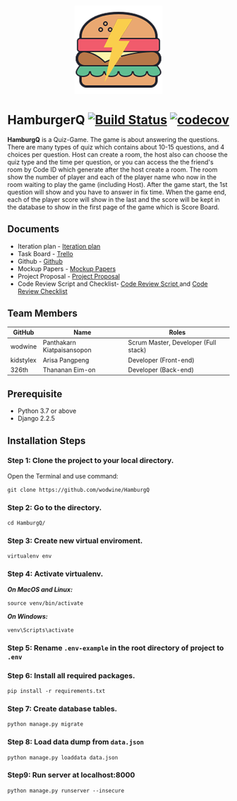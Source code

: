 <p align="center">
    <a href="https://hamburgq.herokuapp.com/"><img src="Game/static/Base/img/logo.png"></a>
</p>


# HamburgerQ [![Build Status](https://travis-ci.com/wodwine/HamburgQ.svg?branch=master)](https://travis-ci.com/wodwine/HamburgQ) [![codecov](https://codecov.io/gh/wodwine/HamburgQ/branch/master/graph/badge.svg)](https://codecov.io/gh/wodwine/HamburgQ)
**HamburgQ** is a Quiz-Game. The game is about answering the questions. There are many types of quiz which contains about 10-15 questions, and 4 choices per question. Host can create a room, the host also can choose the quiz type and the time per question, or you can access the the friend's room by Code ID which generate after the host create a room. The room show the number of player and each of the player name who now in the room waiting to play the game (including Host). After the game start, the 1st question will show and you have to answer in fix time. When the game end, each of the player score will show in the last and the score will be kept in the database to show in the first page of the game which is Score Board.

## Documents

- Iteration plan - [Iteration plan](https://docs.google.com/document/d/133HPHjWUwl43IdhKVEMPJiHcuoHuUlzp2-9CJC1oEoE/edit)
- Task Board - [Trello](https://trello.com/b/OzYse9c9/hamburgq)  
- Github - [Github](https://github.com/kidstylex/HamburgQ)
- Mockup Papers - [Mockup Papers](https://docs.google.com/presentation/d/1iLrLxaDiU9liUZJI3gHnZ0y2dnxpwuQllvGP1yIU29o/edit#slide=id.p)
- Project Proposal - [Project Proposal](https://docs.google.com/document/d/1UD7B5s0sYkI1M6M1O-IvHSsvIg23JR0TkrShE1AXIk0/edit#heading=h.vkq3s4w01uy9)
- Code Review Script and Checklist- [Code Review Script
](https://docs.google.com/document/d/1zPGRHCFPNvA5OCWQc-J3Q4h8VnlXVnxrC8IPeDdF7vw/edit?usp=sharing)  and [Code Review Checklist
](https://docs.google.com/document/d/1X7eSuoDbGrmmTzt0P9sBkal2dof4DjkpO62N1ioPEQ8/edit?usp=sharing)

## Team Members

GitHub       |           Name           |               Roles
-------------|--------------------------|-------------------------------------
wodwine      |   Panthakarn Kiatpaisansopon    |       Scrum Master, Developer (Full stack)
kidstylex    |   Arisa Pangpeng |              Developer (Front-end)
326th  |  Thananan Eim-on        |              Developer (Back-end)

## Prerequisite

- Python 3.7 or above
- Django 2.2.5

## Installation Steps

### Step 1: Clone the project to your local directory.

Open the Terminal and use command:

    git clone https://github.com/wodwine/HamburgQ

### Step 2: Go to the directory.

    cd HamburgQ/

### Step 3: Create new virtual enviroment.

    virtualenv env

### Step 4: Activate virtualenv.

***On MacOS and Linux:***

    source venv/bin/activate

***On Windows:***

    venv\Scripts\activate

### Step 5: Rename `.env-example` in the root directory of project to `.env`

### Step 6: Install all required packages.

    pip install -r requirements.txt

### Step 7: Create database tables.

    python manage.py migrate



### Step 8: Load data dump from `data.json`


    python manage.py loaddata data.json


### Step9: Run server at localhost:8000

    python manage.py runserver --insecure
